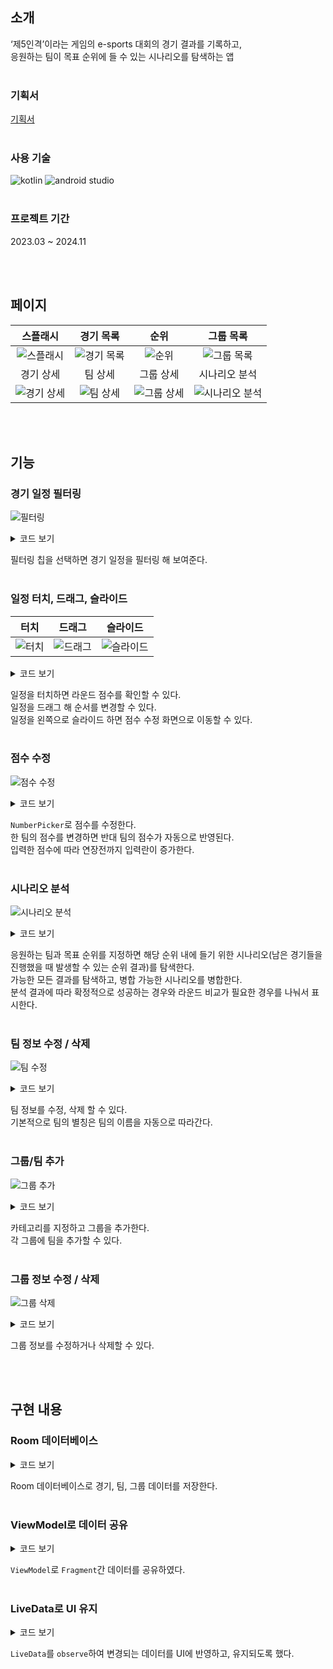 ##  소개
‘제5인격’이라는 게임의 e-sports 대회의 경기 결과를 기록하고,  
응원하는 팀이 목표 순위에 들 수 있는 시나리오를 탐색하는 앱  
<br>

### 기획서
[기획서](https://github.com/Sleeping-Gabin/GongIll/raw/main/ui_plan.pdf)  
<br>

### 사용 기술
![kotlin](https://img.shields.io/badge/kotlin-7F52FF.svg?style=for-the-badge&logo=kotlin&logoColor=white)
![android studio](https://img.shields.io/badge/android_studio-3DDC84.svg?style=for-the-badge&logo=androidstudio&logoColor=white)  
<br>

### 프로젝트 기간
2023.03 ~ 2024.11  

<br><br>

## 페이지
|    스플래시    |   경기 목록    |     순위     |    그룹 목록     |
|:----------:|:----------:|:----------:|:------------:|
|![스플래시](https://github.com/user-attachments/assets/3fcf8c66-f2d0-4e32-82c7-5819678d754a) |![경기 목록](https://github.com/user-attachments/assets/f9245d06-d6ed-4fbf-9e24-7bc43c1e8c90) |![순위](https://github.com/user-attachments/assets/5901c635-b62f-4003-b1bc-d0d81150c746) |![그룹 목록](https://github.com/user-attachments/assets/0c72c5b1-a220-4a76-9983-9745c56d1efe) |
|   경기 상세    |    팀 상세    |   그룹 상세    |   시나리오 분석    |
|![경기 상세](https://github.com/user-attachments/assets/edf578af-38a2-4305-a365-cd2c730fda41) |![팀 상세](https://github.com/user-attachments/assets/daee6e7d-0d1b-4016-a383-75b794f6a050) |![그룹 상세](https://github.com/user-attachments/assets/545733ab-34f9-45fc-beba-225cbaeb6d89) |![시나리오 분석](https://github.com/user-attachments/assets/8e9b62fb-494e-42ae-ac36-d64681aff6b2) |

<br><br>

## 기능
### 경기 일정 필터링
![필터링](https://github.com/user-attachments/assets/05fea455-2be2-4c6e-bcca-087fb4bda1c1)

<details>
<summary>코드 보기</summary>

```kotlin
//com.gabin.gongill.view.ui.ScheduleFragment

private fun initializeChipGroup() {
	val adapter = (binding.scheduleView.adapter as ScheduleAdapter)
	
	binding.chipAll.setOnCheckedChangeListener { chip, isChecked ->
		if (isChecked) {
			(chip.parent as ChipGroup).clearCheck()
			adapter.filter = ScheduleAdapter.Filter.ALL
			adapter.filterData()
		}
	}
	
	// ...
}
```

```kotlin
//com.gabin.gongill.view.adapter.ScheduleAdapter

fun filterData() {
	filterList = when (filter) {
		Filter.ALL -> ArrayList(playList)
		Filter.YET -> playList.filter { p -> p.winTeam == null }.toCollection(ArrayList())
		Filter.FINISH -> playList.filter { p -> p.winTeam != null }.toCollection(ArrayList())
	}
	filterList.sortBy { it.order }
	notifyDataSetChanged()
}
```
</details>

필터링 칩을 선택하면 경기 일정을 필터링 해 보여준다.  
<br>

### 일정 터치, 드래그, 슬라이드
|터치   |드래그   |슬라이드   |
|:---:|:---:|:---:|
|![터치](https://github.com/user-attachments/assets/557e53c0-59b9-4e8f-9391-6b6f08c45578) |![드래그](https://github.com/user-attachments/assets/09c76186-3d2b-491a-9dca-a888b14ee30f) |![슬라이드](https://github.com/user-attachments/assets/4c67d945-995f-487d-b360-7adb9867214f) |

<details>
<summary>코드 보기</summary>

```kotlin
//com.gabin.gongill.view.adapter.ScheduleAdapter

fun dragItem(from: Int, to: Int) {
	val fromPlay = filterList[from]
	val toPlay = filterList[to]
	changeItemOrder(fromPlay, toPlay)
	
	val fromIdx = playList.indexOf(fromPlay)
	val toIdx = playList.indexOf(toPlay)
	Collections.swap(playList, fromIdx, toIdx)
	
	Collections.swap(filterList, from, to)
	notifyItemMoved(from, to)
	listener.onDragItem(fromPlay, toPlay)
}
```

```kotlin
//com.gabin.gongill.view.callback.SimpleSwipeCallback

class SimpleScheduleCallback(private val adapter: ScheduleAdapter, context: Context) :
	ItemTouchHelper.SimpleCallback(
		ItemTouchHelper.UP or ItemTouchHelper.DOWN,
		ItemTouchHelper.LEFT or ItemTouchHelper.RIGHT
	) {
	
	// ...

	override fun onChildDraw(
		c: Canvas,
		recyclerView: RecyclerView,
		viewHolder: RecyclerView.ViewHolder,
		dX: Float,
		dY: Float,
		actionState: Int,
		isCurrentlyActive: Boolean
	) {
		when (actionState) {
			ItemTouchHelper.ACTION_STATE_SWIPE -> {
				val holder = viewHolder as ScheduleAdapter.ViewHolder
				if (holder != currentSwipeHolder) {
					if (currentSwipeHolder != null) {
						getDefaultUIUtil().onDraw(
							c,
							recyclerView,
							currentSwipeHolder!!.binding.scheduleFrame,
							0f,
							currentY,
							actionState,
							isCurrentlyActive
						)
						currentSwipeHolder!!.isSwiped = false
					}
					currentSwipeHolder = holder
				}
				
				var x = dX
				
				if (holder.isSwiped) {
					x = if (isCurrentlyActive)
						-maxSwipe + dX
					else
						min(dX, -maxSwipe)
				}
				x = min(x, 0f)
				
				currentX = x
				currentY = dY
				
				getDefaultUIUtil().onDraw(
					c,
					recyclerView,
					holder.binding.scheduleFrame,
					x,
					dY,
					actionState,
					isCurrentlyActive
				)
			}
			
			else -> super.onChildDraw(c, recyclerView, viewHolder, dX, dY, actionState, isCurrentlyActive)
		}
	}
}
```
</details>

일정을 터치하면 라운드 점수를 확인할 수 있다.  
일정을 드래그 해 순서를 변경할 수 있다.  
일정을 왼쪽으로 슬라이드 하면 점수 수정 화면으로 이동할 수 있다.  
<br>

### 점수 수정
![점수 수정](https://github.com/user-attachments/assets/f3f2573d-70d6-4d03-ba6c-52b409a5ca38)

<details>
<summary>코드 보기</summary>

```kotlin
//com.gabin.gongill.view.ui.PlayFragment

override fun onTouchItem(set: Int) {
	val dialogBinding = EditDialogBinding.inflate(layoutInflater)
	dialogBinding.team1Dialog.text = play.team1
	dialogBinding.team2Dialog.text = play.team2
	
	// ... NumberPicker 설정

	val builder = MaterialAlertDialogBuilder(requireContext())
		.setTitle(" ")
		.setNegativeButton("취소", null)
		.setPositiveButton("확인", null)
		.setView(dialogBinding.root)
		.show()
	
	builder.getButton(AlertDialog.BUTTON_POSITIVE).setOnClickListener {
		val team1Point = if (picker1.value == 9) 10 else picker1.value
		val team2Point = if (picker2.value == 9) 10 else picker2.value
		val timeWin = if (dialogBinding.timeWin.visibility == View.GONE) null
		else if (dialogBinding.team1TimeWin.isChecked) 0 else if (dialogBinding.team2TimeWin.isChecked) 1 else null
		
		if ((picker1.value == 5 && picker2.value == 4) || (picker1.value == 4 && picker2.value == 5)) {
			model.toastObserver.value = "불가능한 점수입니다"
		} else if (dialogBinding.timeWin.visibility == View.VISIBLE && timeWin == null) {
			model.toastObserver.value = "승리한 팀을 선택해 주세요"
		} else {
			val changeData = play.changeResult(set, listOf(team1Point, team2Point), timeWin)
			val team1 = model.getTeamWithAlias(play.team1)
			val team2 = model.getTeamWithAlias(play.team2)
			changeData.changeTeamInfo(team1, team2)
			
			model.changePlayList.add(play)
			model.changeTeamList.add(team1)
			model.changeTeamList.add(team2)
			
			binding.playSets.adapter?.notifyItemRangeRemoved(play.roundCount, 4 - play.roundCount)
			binding.playSets.adapter?.notifyItemChanged(set)
			builder.dismiss()
		}
	}
}
```

```kotlin
//com.gabin.gongill.objects.ChangeData

class ChangeData(val play: Play) {
	private var winChange = mutableListOf(0, 0)
	private var roundChange = mutableListOf(0, 0)
	private var pointChange = mutableListOf(0, 0)
	private var drawChange = mutableListOf(0, 0)
	private var countChange = mutableListOf(0, 0)
	
	init {
		previousData()
	}
	
	private fun previousData() {
		val winIdx = play.winIdx
		if (play.winIdx == null)
			return
		
		winChange[winIdx!!] -= 1 
		
		val round1 = play.roundResult.count { result -> result == 0 }
		val round2 = play.roundResult.count { result -> result == 1 }
		roundChange[0] -= round1 - round2
		roundChange[1] -= round2 - round1
		
		pointChange[0] -= play.pointResult.take(3).sumOf { result -> result[0] }
		pointChange[1] -= play.pointResult.take(3).sumOf { result -> result[1] }
		
		val roundDraw = play.roundResult.take(3).count { result -> result == 2 }
		drawChange[winIdx!!] += roundDraw
		drawChange[1 - winIdx!!] -= roundDraw
		
		countChange[0] -= min(play.roundCount, 3)
		countChange[1] -= min(play.roundCount, 3)
	}
	
	fun changedData() {
		// ... previousData와 반대로 변경된 점수를 추가
	}
	
	fun changeTeamInfo(team1: Team?, team2: Team?) {
		// ...
	}
}
```
</details>

`NumberPicker`로 점수를 수정한다.  
한 팀의 점수를 변경하면 반대 팀의 점수가 자동으로 반영된다.  
입력한 점수에 따라 연장전까지 입력란이 증가한다.  
<br>

### 시나리오 분석
![시나리오 분석](https://github.com/user-attachments/assets/80683f8c-a778-4c04-8ee9-bb44e18d4d7a)

<details>
<summary>코드 보기</summary>

```kotlin
//com.gabin.gongill.objects.PredickRank

fun predict(): PredictResult {
	exploreScenarios(Scenario(finishedResult, mutableListOf()), 0)
	
	if ((1 shl remainPlay.size) - winScenarios.size - roundScenarios.size < winScenarios.size) {
		reverse = true
		winScenarios = failScenario.toHashSet()
	}
	
	progress = 20
	update(progress)
	
	var scenarios = winScenarios
	while (scenarios.isNotEmpty()) {
		scenarios = mergeDiffOne(scenarios, "win")
		
		progress += (40f / remainPlay.size).toInt()
		update(progress)
	}
	
	progress = 60
	update(progress)
	
	// ... roundScenarios로 동일하게 진행
	
	return PredictResult(
		teams,
		winScenarios.toMutableList(),
		roundScenarios.toMutableList(),
		reverse
	)
}

private fun exploreScenarios(
	scenario: Scenario,
	depth: Int
) {
	if (depth == remainPlay.size) {
		evaluateScenario(scenario)
		return
	}
	
	val team1Idx = remainPlay[depth].team1Idx
	val team2Idx = remainPlay[depth].team2Idx
	
	scenario.teamResults.add(GameResult(team1Idx, team2Idx, remainPlay[depth].playNum, team1Idx))
	exploreScenarios(scenario, depth + 1)
	scenario.teamResults.removeAt(depth)
	
	scenario.teamResults.add(GameResult(team1Idx, team2Idx, remainPlay[depth].playNum, team2Idx))
	exploreScenarios(scenario, depth + 1)
	scenario.teamResults.removeAt(depth)
}

private fun mergeDiffOne(scenarios: HashSet<Scenario>, type: String): HashSet<Scenario> {
	val scenariosToRemove = hashSetOf<Scenario>()
	val mergeScenarios = hashSetOf<Scenario>()
	
	for (scenario in scenarios) {
		for (other in scenarios) {
			if (scenario == other) continue
			
			val diffIdx = scenario.diffResultOne(other)
			if (diffIdx != -1) {
				scenariosToRemove.add(scenario)
				scenariosToRemove.add(other)
				
				val mergeScenario = Scenario(finishedResult, scenario.teamResults.toMutableList()).apply {
					teamResults.removeAt(diffIdx)
				}
				mergeScenarios.add(mergeScenario)
			}
		}
	}
	
	// ...
	
	return mergeScenarios
}
```
</details>

응원하는 팀과 목표 순위를 지정하면 해당 순위 내에 들기 위한 시나리오(남은 경기들을 진행했을 때 발생할 수 있는 순위 결과)를 탐색한다.  
가능한 모든 결과를 탐색하고, 병합 가능한 시나리오를 병합한다.  
분석 결과에 따라 확정적으로 성공하는 경우와 라운드 비교가 필요한 경우를 나눠서 표시한다.  
<br>

### 팀 정보 수정 / 삭제
![팀 수정](https://github.com/user-attachments/assets/3aa682e9-137c-45ec-852c-1f0000f4f270)

<details>
<summary>코드 보기</summary>

```kotlin
//com.gabin.gongill.view.ui.TeamFragment

private fun editTeamName() {
	val dialogBinding = AddTeamDialogBinding.inflate(layoutInflater)
	dialogBinding.addTeamDialogGroupName.visibility = View.GONE
	
	dialogBinding.addTeamDialogTeamNameText.setText(team.name)
	dialogBinding.addTeamDialogAliasText.setText(team.alias)
	
	dialogBinding.addTeamDialogTeamNameText.addTextChangedListener(object : TextWatcher {
		var isSame = false
		
		override fun beforeTextChanged(s: CharSequence?, start: Int, count: Int, after: Int) {
			dialogBinding.addTeamDialogTeamName.error = null
			val name = s?.filterNot { it.isWhitespace() }
			isSame = name?.subSequence(0, min(name.length, 4)).toString() ==
							dialogBinding.addTeamDialogAliasText.text.toString()
		}
		
		override fun onTextChanged(s: CharSequence?, start: Int, before: Int, count: Int) {
		}
		
		override fun afterTextChanged(s: Editable?) {
			if (isSame && s != null && s.filterNot { it.isWhitespace() }.length
				<= dialogBinding.addTeamDialogAlias.counterMaxLength
			) {
				dialogBinding.addTeamDialogAliasText.setText(s.filterNot { it.isWhitespace() })
			}
		}
	})
	
	dialogBinding.addTeamDialogAliasText.doOnTextChanged { text, _, _, _ ->
		if (text != null && text.length > dialogBinding.addTeamDialogAlias.counterMaxLength)
			dialogBinding.addTeamDialogAlias.error = getString(
				R.string.error_alias_maxCount,
				dialogBinding.addTeamDialogAlias.counterMaxLength
			)
		else
			dialogBinding.addTeamDialogAlias.error = null
	}
	
	val builder = MaterialAlertDialogBuilder(requireContext())
		.setTitle(" ")
		.setNegativeButton("취소", null)
		.setPositiveButton("확인", null)
		.setView(dialogBinding.root)
		.show()
	
	builder.getButton(AlertDialog.BUTTON_POSITIVE).setOnClickListener {
		var isError = dialogBinding.addTeamDialogAlias.error != null
		if (dialogBinding.addTeamDialogTeamNameText.text.isNullOrBlank()) {
			dialogBinding.addTeamDialogTeamName.error = getString(R.string.error_teamName_required)
			isError = true
		}
		
		if (!isError) {
			val teamName = dialogBinding.addTeamDialogTeamNameText.text.toString()
			val teamAlias = dialogBinding.addTeamDialogAliasText.text.toString()
			model.changeTeamName(team, teamName, teamAlias)
			binding.toolBar.title = teamName
			builder.dismiss()
		}
	}
}
```

```kotlin
//com.gabin.gongill.view.model.MyViewModel

fun changeTeamName(team: Team, teamName: String, teamAlias: String) {
	database.changeTeamName(team, teamName, teamAlias)
}
```
</details>

팀 정보를 수정, 삭제 할 수 있다.  
기본적으로 팀의 별칭은 팀의 이름을 자동으로 따라간다.  
<br>

### 그룹/팀 추가
![그룹 추가](https://github.com/user-attachments/assets/3db06865-716b-4a86-9934-84f56ce4ed1d)

<details>
<summary>코드 보기</summary>

```kotlin
//com.gabin.gongill.view.ui.GroupFragment

override fun onTouchHeader(category: String) {
	val dialogBinding = AddGroupDialogBinding.inflate(layoutInflater)
	
	// ... 카테고리 목록 adapter 설정
	
	val builder = MaterialAlertDialogBuilder(requireContext())
		.setTitle(" ")
		.setNegativeButton("취소", null)
		.setPositiveButton("확인", null)
		.setView(dialogBinding.root)
		.show()
	
	builder.getButton(AlertDialog.BUTTON_POSITIVE).setOnClickListener {
		var isError = false
		
		// ... error 확인
		
		if (!isError) {
			val newCategory = dialogBinding.addGroupDialogCategoryText.text.toString()
			val groupName = dialogBinding.addGroupDialogGroupNameText.text.toString()
			val playNum = dialogBinding.addGroupDialogPlayNumText.text.toString().toInt()
			model.addGroup(groupName, playNum, newCategory)
			builder.dismiss()
		}
	}
}
```

```kotlin
// com.gabin.gongill.view.model.MyViewModel

fun addGroup(groupName: String, playNum: Int, category: String) {
	viewModelScope.launch {
		if (category == "others") {
			toastObserver.value = "해당 카테고리 이름은 사용할 수 없습니다."
			cancel()
		}
		
		val newGroup = Group(groupName, playNum, RankRule.COA8)
		if (category.isNotBlank())
			newGroup.category = category
		
		val result = CoroutineScope(Dispatchers.IO).async { database.addGroup(newGroup) }
		if (result.await() < 0)
			toastObserver.value = "이미 존재하는 그룹입니다."
	}
}
```
</details>

카테고리를 지정하고 그룹을 추가한다.  
각 그룹에 팀을 추가할 수 있다.  
<br>

### 그룹 정보 수정 / 삭제
![그룹 삭제](https://github.com/user-attachments/assets/ef023ee0-e208-4e1a-85b0-ef8544d41ac5)

<details>
<summary>코드 보기</summary>

```kotlin
//com.gabin.gongill.view.ui.GroupDetailFragment

private fun deleteGroup() {
	MaterialAlertDialogBuilder(requireContext())
		.setTitle("그룹 '${group?.name}'을(를) 삭제합니다.")
		.setMessage("삭제 하면 되돌릴 수 없습니다. 해당 그룹에 포함된 팀과 경기 데이터도 함께 삭제됩니다.")
		.setPositiveButton("삭제") { _, _ ->
			model.deleteGroup(group!!)
			Navigation.findNavController(requireActivity(), R.id.hostFragment).navigateUp()
		}
		.setNegativeButton("취소", null)
		.show()
}
```

```kotlin
//com.gabin.gongill.view.model.MyViewModel

fun deleteGroup(group: Group) {
	database.deleteGroup(group)
}
```
</details>

그룹 정보를 수정하거나 삭제할 수 있다.  

<br><br>

## 구현 내용
### Room 데이터베이스
<details>
<summary>코드 보기</summary>

```kotlin
//com.gabin.gongill.database.entity.Team

@Entity(
foreignKeys = [ForeignKey(
	entity = Group::class,
	parentColumns = arrayOf("name"),
	childColumns = arrayOf("group_name"),
	onDelete = ForeignKey.CASCADE,
	onUpdate = ForeignKey.CASCADE
)],
indices = [Index("group_name")],
primaryKeys = ["alias", "group_name"]
)

data class Team(
	val name: String,
	@ColumnInfo("group_name") val groupName: String
) {
	var alias = name
	
	var rank: Int = 0
	var win: Int = 0
	var lose: Int = 0
	@ColumnInfo(name = "round_win")
	var roundWin: Int = 0
	@ColumnInfo(name = "round_count")
	var roundCount = 0
	var point: Int = 0
	@ColumnInfo(name = "draw_round")
	var drawRound = 0
	
	constructor(name: String, groupName: String, alias: String) :
					this(name, groupName) {
		this.alias = alias
	}
  
	override fun toString(): String {
		return "${this.alias}: win ${this.win} / round win ${this.roundWin} / point ${this.point}"
	}
}
```

```kotlin
//com.gabin.gongill.database.dao.TeamDao

@Dao
interface TeamDao {
	@Insert(onConflict = OnConflictStrategy.IGNORE)
	suspend fun insertTeam(team: Team): Long
		
	@Update
	suspend fun updateTeam(team: Team)		
	
	@Delete
	suspend fun deleteTeam(team: Team)
	
	@Query("SELECT * FROM team WHERE group_name = :groupName")
	suspend fun findByGroup(groupName: String): List<Team>
	
	@Query("SELECT `groups`.*, team.* FROM team JOIN `groups` ON `groups`.name = team.group_name")
	fun getGroupAndTeams(): LiveData<Map<Group, List<Team>>>
	
	// ...
}
```

```kotlin
//com.gabin.gongill.database.MyDatabase

@Database(entities = [Group::class, Team::class, Play::class], version = 3, exportSchema = false)
@TypeConverters(TypeConverter::class)
abstract class MyDatabase : RoomDatabase() {
	abstract fun groupDao(): GroupDao
	abstract fun teamDao(): TeamDao
	abstract fun playDao(): PlayDao
}
```

```kotlin

class CompetitionRepository(application: Application) {
	private val db = Room.databaseBuilder(
		application.applicationContext, MyDatabase::class.java, "database"
	)
		.addMigrations(MIGRATION_2_3)
		.build()
	
	fun getTeamList(): LiveData<List<Team>> {
		return db.teamDao().getAllTeams()
	}
  
    // ...
}
```
</details>

Room 데이터베이스로 경기, 팀, 그룹 데이터를 저장한다.  
<br>

### ViewModel로 데이터 공유
<details>
<summary>코드 보기</summary>

```kotlin
//com.gabin.gongill.view.model.MyViewModel

class MyViewModel(application: Application) : AndroidViewModel(application) {
	private val database by lazy {
		CompetitionRepository(application)
	}
	
	val toastObserver: MutableLiveData<String> = MutableLiveData()
	
	val categoryList: LiveData<List<String>> = database.getCategoryList()
	val groupList: LiveData<List<Group>> = database.getGroupList()
	val teamList: LiveData<List<Team>> = database.getTeamList()
	val playList: LiveData<List<Play>> = database.getPlayList()
	
	val mediator = MediatorLiveData<Unit>()
	
	private var _groupTeamList: MutableLiveData<Map<Group, List<Team>>> = MutableLiveData()
	val groupTeamList: LiveData<Map<Group, List<Team>>>
		get() = _groupTeamList
	
	private var _groupPlayList: MutableLiveData<Map<Group, List<Play>>> = MutableLiveData()
	val groupPlayList: LiveData<Map<Group, List<Play>>>
		get() = _groupPlayList
	
	private var _teamPlayList: MutableLiveData<Map<Team, List<Play>>> = MutableLiveData()
	val teamPlayList: LiveData<Map<Team, List<Play>>>
		get() = _teamPlayList
	
	private var _categoryGroupList: MutableLiveData<Map<String, List<Group>>> = MutableLiveData()
	val categoryGroupList: LiveData<Map<String, List<Group>>>
		get() = _categoryGroupList
	
	
	init {
		mediator.apply {
			addSource(categoryList) {
				updateCategoryGroupList()
				value = Unit
			}
			
			addSource(groupList) {
				updateGroupPlayList()
				updateGroupTeamList()
				updateCategoryGroupList()
				value = Unit
			}
			
			addSource(teamList) {
				updateTeamPlayList()
				updateGroupTeamList()
				updateCurrentTeamAndPlay()
				value = Unit
			}
			
			addSource(playList) {
				updateTeamPlayList()
				updateGroupPlayList()
				updateCurrentTeamAndPlay()
				rank()
				value = Unit
			}
		}
	}
	
	private var selectedCurrentGroup: Group? = null
	var selectedGroup: Group? = null
	var selectedPlay: Play? = null
	var selectedTeam: Team? = null
	
	private var _currentTeamList = MutableLiveData<List<Team>>()
	val currentTeamList: LiveData<List<Team>>
		get() = _currentTeamList
	
	private var _currentPlayList = MutableLiveData<List<Play>>()
	val currentPlayList: LiveData<List<Play>>
		get() = _currentPlayList
	
	
	val changePlayList: ArrayList<Play> = arrayListOf()
	val changeTeamList: ArrayList<Team> = arrayListOf()
  
	fun selectGroup(name: String) {
		selectedCurrentGroup = groupList.value?.find { it.name == name }
		updateCurrentTeamAndPlay()
	}
	
	// ...
}
```
</details>

`ViewModel`로 `Fragment`간 데이터를 공유하였다.  
<br>

### LiveData로 UI 유지
<details>
<summary>코드 보기</summary>

```kotlin
//com.gabin.gongill.view.ui.RankFragment

override fun onViewCreated(view: View, savedInstanceState: Bundle?) {		
	// ...
	
    model.currentTeamList.observe(viewLifecycleOwner) {
        adapter.changeData(it.sortedBy { play -> play.rank })
    }
    
    // ...
}
```
</details>

`LiveData`를 `observe`하여 변경되는 데이터를 UI에 반영하고, 유지되도록 했다.

<br><br>
